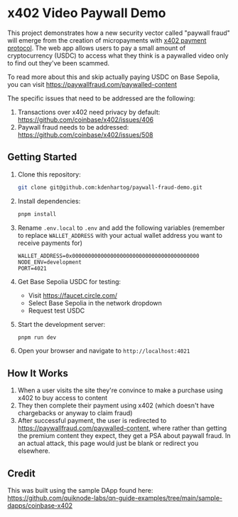 # x402 Video Paywall Demo

This project demonstrates how a new security vector called "paywall fraud" will
emerge from the creation of micropayments with [x402 payment protocol](https://www.x402.org/). The web app allows users
to pay a small amount of cryptocurrency (USDC) to access what they think is a
paywalled video only to find out they've been scammed.

To read more about this and skip actually paying USDC on Base Sepolia, you can visit https://paywallfraud.com/paywalled-content

The specific issues that need to be addressed are the following:

1. Transactions over x402 need privacy by default: https://github.com/coinbase/x402/issues/406
2. Paywall fraud needs to be addressed: https://github.com/coinbase/x402/issues/508

## Getting Started

1. Clone this repository:

   ```bash
   git clone git@github.com:kdenhartog/paywall-fraud-demo.git
   ```

2. Install dependencies:
   ```bash
   pnpm install
   ```

3. Rename `.env.local` to `.env` and add the following variables (remember to replace `WALLET_ADDRESS` with your actual wallet address you want to receive payments for)

   ```
   WALLET_ADDRESS=0x0000000000000000000000000000000000000000
   NODE_ENV=development
   PORT=4021
   ```

4. Get Base Sepolia USDC for testing:
   - Visit https://faucet.circle.com/
   - Select Base Sepolia in the network dropdown
   - Request test USDC

5. Start the development server:
   ```bash
   pnpm run dev
   ```

6. Open your browser and navigate to `http://localhost:4021`

## How It Works

1. When a user visits the site they're convince to make a purchase using x402 to buy access to content
2. They then complete their payment using x402 (which doesn't have chargebacks or anyway to claim fraud)
3. After successful payment, the user is redirected to https://paywallfraud.com/paywalled-content, where rather than getting the premium content they expect, they get a PSA about paywall fraud. In an actual attack, this page would just be blank or redirect you elsewhere.


## Credit
This was built using the sample DApp found here:
https://github.com/quiknode-labs/qn-guide-examples/tree/main/sample-dapps/coinbase-x402
